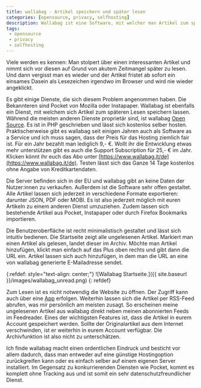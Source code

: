 ```yaml
---
title: wallabag - Artikel speichern und später lesen
categories: [opensource, privacy, selfhosting]
description: Wallabag ist eine Software, mit welcher man Artikel zum späteren Lesen speichern kann. Diese ist Open Source und kann selber gehostet werden.
tags:
 - opensource
 - privacy
 - selfhosting
---
```


Viele werden es kennen: Man stolpert über einen interessanten Artikel und nimmt sich vor diesen auf Grund von akutem Zeitmangel später zu lesen. Und dann vergisst man es wieder und der Artikel fristet ab sofort ein einsames Dasein als Lesezeichen irgendwo im Browser und wird nie wieder angeklickt.

Es gibt einige Dienste, die sich diesem Problem angenommen haben. Die Bekannteren sind Pocket von Mozilla oder Instapaper. 
Wallabag ist ebenfalls ein Dienst, mit welchem sich Artikel zum späteren Lesen speichern lassen. Während die meisten anderen Dienste proprietär sind, ist wallabag [Open Source](https://github.com/wallabag/wallabag). 
Es ist in PHP geschrieben und lässt sich kostenlos selber hosten. Praktischerweise gibt es wallabag seit einigen Jahren auch als Software as a Service und ich muss sagen, dass der Preis für das Hosting ziemlich fair ist. Für ein Jahr bezahlt man lediglich 9,- €. Wollt ihr die Entwicklung etwas mehr unterstützen gibt es auch die Support Subscription für 25,- € im Jahr. Klicken könnt ihr euch das Abo unter [https://www.wallabag.it/de](https://www.wallabag.it/de). Testen lässt sich das Ganze 14 Tage kostenlos ohne Angabe von Kreditkartendaten.

Die Server befinden sich in der EU und wallabag gibt an keine Daten der Nutzer:innen zu verkaufen. Außerdem ist die Software sehr offen gestaltet. Alle Artikel lassen sich jederzeit in verschiedene Formate exportieren: darunter JSON, PDF oder MOBI. Es ist also jederzeit möglich mit euren Artikeln zu einem anderen Dienst umzuziehen.
Zudem lassen sich bestehende Artikel aus Pocket, Instapaper oder durch Firefox Bookmarks importieren.

Die Benutzeroberfläche ist recht minimalistisch gestaltet und lässt sich intuitiv bedienen.
Die Startseite zeigt alle ungelesenen Artikel. Markiert man einen Artikel als gelesen, landet dieser im Archiv. Möchte man Artikel hinzufügen, klickt man einfach auf das Plus oben rechts und gibt dann die URL ein. Artikel lassen sich auch hinzufügen, in dem man die URL an eine von wallabag generierte E-Mailadresse sendet.

{:refdef: style="text-align: center;"}
![Wallabag Startseite.]({{ site.baseurl }}/images/wallabag_unread.png)
{: refdef} 

Zum Lesen ist es nicht notwendig die Website zu öffnen. Der Zugriff kann auch über eine [App](https://apps.apple.com/de/app/wallabag-2-official/id1170800946) erfolgen. Weiterhin lassen sich die Artikel per RSS-Feed abrufen, was mir persönlich am meisten zusagt. So erscheinen meine ungelesenen Artikel aus wallabag direkt neben meinen abonnierten Feeds im Feedreader. 
Eines der wichtigsten Features ist, dass die Artikel in eurem Account gespeichert werden. Sollte der Originalartikel aus dem Internet verschwinden, ist er weiterhin in eurem Account verfügbar. Die Archivfunktion ist also nicht zu unterschätzen.

Ich finde wallabag macht einen ordentlichen Eindruck und besticht vor allem dadurch, dass man entweder auf eine günstige Hostingoption zurückgreifen kann oder es einfach selber auf einem eigenen Server installiert. Im Gegensatz zu konkurrierenden Diensten wie Pocket, kommt es komplett ohne Tracking aus und ist somit ein sehr datenschutzfreundlicher Dienst.









